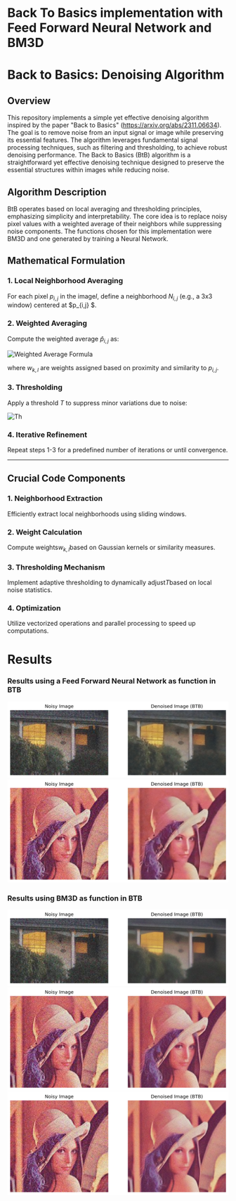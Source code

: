 # Back To Basics implementation with Feed Forward Neural Network and BM3D 


# Back to Basics: Denoising Algorithm

## Overview
This repository implements a simple yet effective denoising algorithm inspired by the paper "Back to Basics" (https://arxiv.org/abs/2311.06634). The goal is to remove noise from an input signal or image while preserving its essential features. The algorithm leverages fundamental signal processing techniques, such as filtering and thresholding, to achieve robust denoising performance.
The Back to Basics (BtB) algorithm is a straightforward yet effective denoising technique designed to preserve the essential structures within images while reducing noise.

## Algorithm Description

BtB operates based on local averaging and thresholding principles, emphasizing simplicity and interpretability. The core idea is to replace noisy pixel values with a weighted average of their neighbors while suppressing noise components.
The functions chosen for this implementation were BM3D and one generated by training a Neural Network.

## Mathematical Formulation

### 1. Local Neighborhood Averaging
For each pixel $p_{i,j}$ in the image$I$, define a neighborhood $N_{i,j}$ (e.g., a 3x3 window) centered at $p_{i,j} $.

### 2. Weighted Averaging
Compute the weighted average $\hat{p}_{i,j}$ as:

![Weighted Average Formula](https://latex.codecogs.com/svg.image?\inline&space;\bg{white}\hat{p}_{i,j}=\frac{\sum_{(k,l)\in&space;N_{i,j}}w_{k,l}\cdot&space;p_{k,l}}{\sum_{(k,l)\in&space;N_{i,j}}w_{k,l}})



where $w_{k,l}$ are weights assigned based on proximity and similarity to $p_{i,j}$.

### 3. Thresholding
Apply a threshold $T$ to suppress minor variations due to noise:

![Th](https://quicklatex.com/cache3/8d/ql_32a41aca089ec0b89665472abd9c068d_l3.png)

### 4. Iterative Refinement
Repeat steps 1-3 for a predefined number of iterations or until convergence.

---

## Crucial Code Components

### 1. Neighborhood Extraction
Efficiently extract local neighborhoods using sliding windows.

### 2. Weight Calculation
Compute weights$w_{k,l}$based on Gaussian kernels or similarity measures.

### 3. Thresholding Mechanism
Implement adaptive thresholding to dynamically adjust$T$based on local noise statistics.

### 4. Optimization
Utilize vectorized operations and parallel processing to speed up computations.


# Results


### Results using a Feed Forward Neural Network as function in BTB
![house](FFNeural_Network_BTB/houseCNN_BTB.png)
![lena](FFNeural_Network_BTB/lenaCNN_BTB.png)

### Results using BM3D as function in BTB
![house](BM3D_BTB/house1.png)
![lena](BM3D_BTB/lena_bm3d_btb1.png)
![lena2](BM3D_BTB/lena_bm3d_btb2.png)
